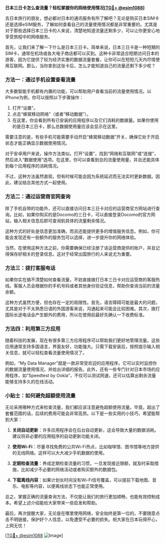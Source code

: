 **日本三日卡怎么查流量？轻松掌握你的网络使用情况[[TG💪+ @esim1088](https://t.me/s/esim1088)]**

去日本旅行的朋友，想必都对日本的通讯服务有所了解吧？无论是购买日本SIM卡还是选择eSIM服务，了解如何查看自己的流量使用情况都是非常重要的。尤其是对于那些选择日本三日卡的人来说，清楚地知道流量还剩多少，可以让你更安心地享受旅程中的网络服务。

首先，让我们来了解一下什么是日本三日卡。简单来说，日本三日卡是一种短期的SIM卡，通常在机场或各大电子商店都可以买到。这种卡非常适合短期访问日本的游客，因为它提供了较为经济实惠的数据流量套餐，让你可以在短短几天内尽情使用互联网。那么，当你拿到这张卡后，怎么才能知道自己的流量还剩下多少呢？

### 方法一：通过手机设置查看流量

大多数智能手机都有内置的功能，可以帮助用户查看当前的流量使用情况。以iPhone为例，你可以按照以下步骤操作：

1. 打开“设置”。
2. 点击“蜂窝移动网络”（或者“移动数据”）。
3. 在这里，你会看到所有已安装的应用程序以及它们消耗的数据量。如果你使用的是日本三日卡，那么总数据使用量应该会显示在这里。

需要注意的是，有些手机可能需要手动开启“蜂窝移动数据”开关，确保它处于开启状态才能正确显示数据使用情况。

对于安卓用户来说，操作方法类似。打开“设置”，找到“网络和互联网”或“连接”，然后进入“数据使用”选项。在这里，你可以查看到总的流量使用量，并且还能具体到每个应用程序的消耗情况。

不过，这种方法虽然直观，但有时候可能会因为系统延迟而无法实时更新数据。因此，建议结合其他方式一起使用。

### 方法二：通过运营商官网查询

除了手机自带的功能外，还可以直接访问日本三日卡对应的运营商官方网站进行查询。比如，如果你购买的是Docomo的三日卡，可以直接登录Docomo的官方网站，输入相关信息后即可查询到具体的流量剩余情况。

这种方式的好处是信息更加准确，而且还能提供更多的增值服务信息。例如，你可能会发现还有一些额外的服务包可以选择，进一步提升你的网络体验。

当然，在使用这种方法之前，你需要确保已经注册了该运营商提供的账户，并且记得保存好相关的登录信息。这对于经常出国旅行的人来说尤为重要。

### 方法三：拨打客服电话

如果你实在搞不清楚如何查看流量，不妨直接拨打日本三日卡对应运营商的客服热线。客服人员会根据你的手机号码或者其他身份验证信息，帮助你查询当前的流量余额。

这种方式虽然方便，但也存在一定的局限性。首先，语言障碍可能是最大的问题，尤其是对于不太熟悉日语的外国游客来说，沟通起来可能会比较困难。其次，拨打国际长途电话会产生额外的费用，所以在使用前最好先确认一下收费标准。

### 方法四：利用第三方应用

随着科技的发展，现在有很多第三方应用程序可以帮助我们更好地管理流量。这些应用通常支持多国语言，界面友好，功能强大。只需下载安装后，按照提示输入相关信息，就可以轻松查看流量使用情况了。

例如，“My Data Manager”就是一款非常受欢迎的应用程序。它可以实时监控你的数据流量使用情况，并给出详细的报告。此外，还有一些专门针对日本市场的应用程序，如“Speedtest by Ookla”，不仅可以测试网速，还可以估算出剩余流量能够支持多久的在线活动。

### 小贴士：如何避免超额使用流量

无论采用哪种方式来检查流量，我们都应该注意避免超额使用流量。毕竟，超出了套餐范围的话，后续的费用可能会非常高昂。以下是一些实用的小技巧，希望能帮到大家：

1. **关闭自动更新**：许多应用程序会在后台自动更新，这会导致大量的数据消耗。建议将非必要的应用程序的自动更新功能关闭。
   
2. **使用Wi-Fi**：尽量寻找免费的公共Wi-Fi热点，比如咖啡馆、图书馆等地方提供的无线网络。这样可以大大减少手机数据的使用。

3. **定期检查流量**：养成定期检查流量的习惯，一旦发现接近限额，就及时采取措施，比如减少不必要的网络活动或者购买额外的数据包。

4. **下载离线内容**：如果计划长时间没有Wi-Fi信号覆盖，可以提前下载地图、音乐、电影等内容，以便离线状态下也能正常使用。

总之，掌握正确的流量查询方法，不仅能让我们的旅行更加顺畅，也能有效控制成本。希望上述介绍能给大家带来一些启发和帮助。

最后，再次提醒大家，无论是在哪里使用网络，安全始终是第一位的。不要随意点击不明链接，保护好个人信息，以免遭受不必要的损失。祝大家在日本玩得开心，上网无忧！

[[TG💪+ @esim1088](https://t.me/s/esim1088) ![Image](https://i.postimg.cc/4NQfJmqS/Snipaste-2025-05-13-00-14-12.png)]
